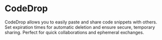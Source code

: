 # CodeDrop
CodeDrop allows you to easily paste and share code snippets with others. Set expiration times for automatic deletion and ensure secure, temporary sharing. Perfect for quick collaborations and ephemeral exchanges.
